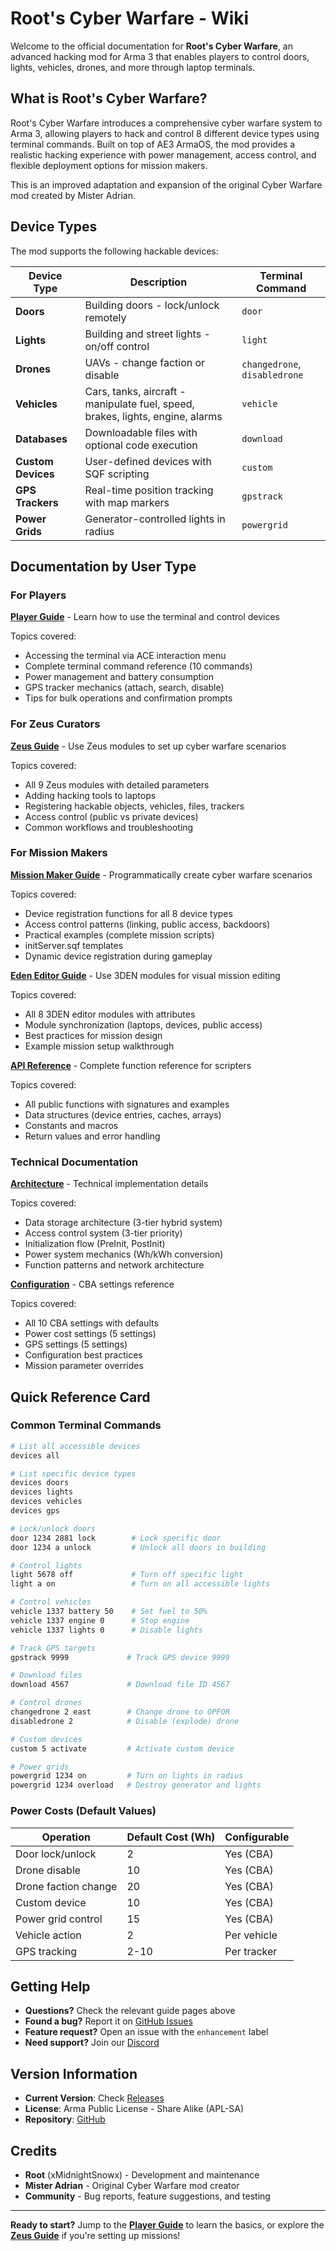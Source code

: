 # Root's Cyber Warfare - Wiki

Welcome to the official documentation for **Root's Cyber Warfare**, an advanced hacking mod for Arma 3 that enables players to control doors, lights, vehicles, drones, and more through laptop terminals.

## What is Root's Cyber Warfare?

Root's Cyber Warfare introduces a comprehensive cyber warfare system to Arma 3, allowing players to hack and control 8 different device types using terminal commands. Built on top of AE3 ArmaOS, the mod provides a realistic hacking experience with power management, access control, and flexible deployment options for mission makers.

This is an improved adaptation and expansion of the original Cyber Warfare mod created by Mister Adrian.

## Device Types

The mod supports the following hackable devices:

| Device Type | Description | Terminal Command |
|-------------|-------------|------------------|
| **Doors** | Building doors - lock/unlock remotely | `door` |
| **Lights** | Building and street lights - on/off control | `light` |
| **Drones** | UAVs - change faction or disable | `changedrone`, `disabledrone` |
| **Vehicles** | Cars, tanks, aircraft - manipulate fuel, speed, brakes, lights, engine, alarms | `vehicle` |
| **Databases** | Downloadable files with optional code execution | `download` |
| **Custom Devices** | User-defined devices with SQF scripting | `custom` |
| **GPS Trackers** | Real-time position tracking with map markers | `gpstrack` |
| **Power Grids** | Generator-controlled lights in radius | `powergrid` |

## Documentation by User Type

### For Players

**[Player Guide](Player-Guide.md)** - Learn how to use the terminal and control devices

Topics covered:
- Accessing the terminal via ACE interaction menu
- Complete terminal command reference (10 commands)
- Power management and battery consumption
- GPS tracker mechanics (attach, search, disable)
- Tips for bulk operations and confirmation prompts

### For Zeus Curators

**[Zeus Guide](Zeus-Guide.md)** - Use Zeus modules to set up cyber warfare scenarios

Topics covered:
- All 9 Zeus modules with detailed parameters
- Adding hacking tools to laptops
- Registering hackable objects, vehicles, files, trackers
- Access control (public vs private devices)
- Common workflows and troubleshooting

### For Mission Makers

**[Mission Maker Guide](Mission-Maker-Guide.md)** - Programmatically create cyber warfare scenarios

Topics covered:
- Device registration functions for all 8 device types
- Access control patterns (linking, public access, backdoors)
- Practical examples (complete mission scripts)
- initServer.sqf templates
- Dynamic device registration during gameplay

**[Eden Editor Guide](Eden-Editor-Guide.md)** - Use 3DEN modules for visual mission editing

Topics covered:
- All 8 3DEN editor modules with attributes
- Module synchronization (laptops, devices, public access)
- Best practices for mission design
- Example mission setup walkthrough

**[API Reference](API-Reference.md)** - Complete function reference for scripters

Topics covered:
- All public functions with signatures and examples
- Data structures (device entries, caches, arrays)
- Constants and macros
- Return values and error handling

### Technical Documentation

**[Architecture](Architecture.md)** - Technical implementation details

Topics covered:
- Data storage architecture (3-tier hybrid system)
- Access control system (3-tier priority)
- Initialization flow (PreInit, PostInit)
- Power system mechanics (Wh/kWh conversion)
- Function patterns and network architecture

**[Configuration](Configuration.md)** - CBA settings reference

Topics covered:
- All 10 CBA settings with defaults
- Power cost settings (5 settings)
- GPS settings (5 settings)
- Configuration best practices
- Mission parameter overrides

## Quick Reference Card

### Common Terminal Commands

```bash
# List all accessible devices
devices all

# List specific device types
devices doors
devices lights
devices vehicles
devices gps

# Lock/unlock doors
door 1234 2881 lock        # Lock specific door
door 1234 a unlock         # Unlock all doors in building

# Control lights
light 5678 off             # Turn off specific light
light a on                 # Turn on all accessible lights

# Control vehicles
vehicle 1337 battery 50    # Set fuel to 50%
vehicle 1337 engine 0      # Stop engine
vehicle 1337 lights 0      # Disable lights

# Track GPS targets
gpstrack 9999             # Track GPS device 9999

# Download files
download 4567             # Download file ID 4567

# Control drones
changedrone 2 east        # Change drone to OPFOR
disabledrone 2            # Disable (explode) drone

# Custom devices
custom 5 activate         # Activate custom device

# Power grids
powergrid 1234 on         # Turn on lights in radius
powergrid 1234 overload   # Destroy generator and lights
```

### Power Costs (Default Values)

| Operation | Default Cost (Wh) | Configurable |
|-----------|-------------------|--------------|
| Door lock/unlock | 2 | Yes (CBA) |
| Drone disable | 10 | Yes (CBA) |
| Drone faction change | 20 | Yes (CBA) |
| Custom device | 10 | Yes (CBA) |
| Power grid control | 15 | Yes (CBA) |
| Vehicle action | 2 | Per vehicle |
| GPS tracking | 2-10 | Per tracker |

## Getting Help

- **Questions?** Check the relevant guide pages above
- **Found a bug?** Report it on [GitHub Issues](https://github.com/A3-Root/Root_Cyberwarfare/issues)
- **Feature request?** Open an issue with the `enhancement` label
- **Need support?** Join our [Discord](https://discord.gg/XXXXXX) <!-- Update if Discord exists -->

## Version Information

- **Current Version**: Check [Releases](https://github.com/A3-Root/Root_Cyberwarfare/releases)
- **License**: Arma Public License - Share Alike (APL-SA)
- **Repository**: [GitHub](https://github.com/A3-Root/Root_Cyberwarfare)

## Credits

- **Root** (xMidnightSnowx) - Development and maintenance
- **Mister Adrian** - Original Cyber Warfare mod creator
- **Community** - Bug reports, feature suggestions, and testing

---

**Ready to start?** Jump to the **[Player Guide](Player-Guide.md)** to learn the basics, or explore the **[Zeus Guide](Zeus-Guide.md)** if you're setting up missions!
